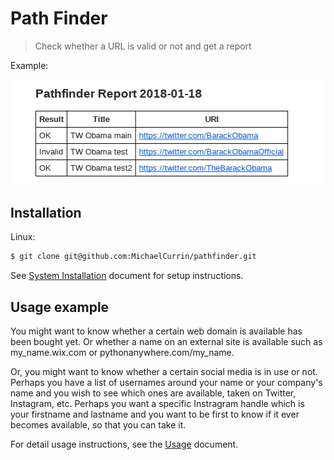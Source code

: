 # Path Finder
> Check whether a URL is valid or not and get a report

Example:

![Mail screenshot](docs/sample_mail.png "Sample HTML mail output")

## Installation

Linux:

```bash
$ git clone git@github.com:MichaelCurrin/pathfinder.git
```

See [System Installation](docs/SystemInstallation.md) document for setup instructions.

## Usage example

You might want to know whether a certain web domain is available has been bought yet. Or whether a name on an external site is available such as my_name.wix.com or pythonanywhere.com/my_name.

Or, you might want to know whether a certain social media is in use or not. Perhaps you have a list of usernames around your name or your company's name and you wish to see which ones are available, taken on Twitter, Instagram, etc. Perhaps you want a specific Instragram handle which is your firstname and lastname and you want to be first to know if it ever becomes available, so that you can take it.

For detail usage instructions, see the [Usage](docs/Usage.md) document.
